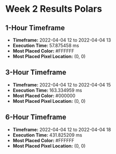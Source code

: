 # Week 2 Results Polars
## 1-Hour Timeframe
- **Timeframe:** 2022-04-04 12 to 2022-04-04 13
- **Execution Time:** 57.875458 ms
- **Most Placed Color:** #FFFFFF
- **Most Placed Pixel Location:** (0, 0)
## 3-Hour Timeframe
- **Timeframe:** 2022-04-04 12 to 2022-04-04 15
- **Execution Time:** 163.334959 ms
- **Most Placed Color:** #000000
- **Most Placed Pixel Location:** (0, 0)
## 6-Hour Timeframe
- **Timeframe:** 2022-04-04 12 to 2022-04-04 18
- **Execution Time:** 431.825209 ms
- **Most Placed Color:** #FFFFFF
- **Most Placed Pixel Location:** (0, 0)